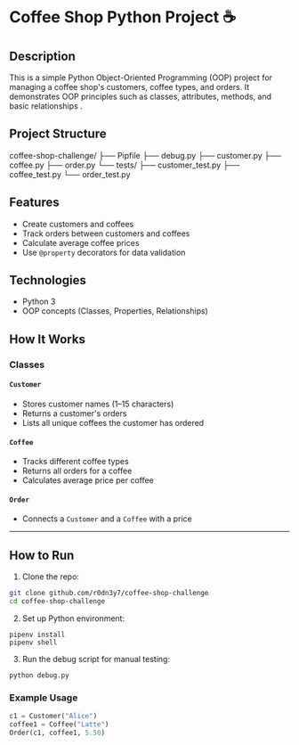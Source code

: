 # Coffee Shop Python Project ☕️

## Description

This is a simple Python Object-Oriented Programming (OOP) project for managing a coffee shop's customers, coffee types, and orders. It demonstrates OOP principles such as classes, attributes, methods, and basic relationships .

## Project Structure
coffee-shop-challenge/
├── Pipfile
├── debug.py
├── customer.py
├── coffee.py
├── order.py
└── tests/
    ├── customer_test.py
    ├── coffee_test.py
    └── order_test.py



## Features

- Create customers and coffees
- Track orders between customers and coffees
- Calculate average coffee prices
- Use `@property` decorators for data validation

## Technologies

- Python 3
- OOP concepts (Classes, Properties, Relationships)

## How It Works

### Classes

#### `Customer`
- Stores customer names (1–15 characters)
- Returns a customer's orders
- Lists all unique coffees the customer has ordered

#### `Coffee`
- Tracks different coffee types
- Returns all orders for a coffee
- Calculates average price per coffee

#### `Order`
- Connects a `Customer` and a `Coffee` with a price



---

## How to Run

1. Clone the repo:

```bash
git clone github.com/r0dn3y7/coffee-shop-challenge
cd coffee-shop-challenge

```
2. Set up Python environment:
```
pipenv install
pipenv shell

```
3. Run the debug script for manual testing:
```
python debug.py

```

### Example Usage

```python
c1 = Customer("Alice")
coffee1 = Coffee("Latte")
Order(c1, coffee1, 5.50)


